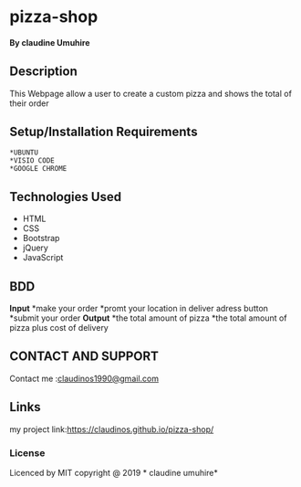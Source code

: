 # pizza-shop
#### By claudine Umuhire
## Description
This Webpage allow a user to create a custom pizza and shows the total of their order 
## Setup/Installation Requirements

    *UBUNTU
    *VISIO CODE
    *GOOGLE CHROME
## Technologies Used

* HTML
* CSS
* Bootstrap
* jQuery
* JavaScript

## BDD

**Input**
*make your order
*promt your location in deliver adress button
*submit your order
**Output**
*the total amount of pizza
*the total amount of pizza plus cost of delivery



## CONTACT AND SUPPORT 
Contact me :claudinos1990@gmail.com

## Links
 my project link:https://claudinos.github.io/pizza-shop/
### License
Licenced by MIT copyright @ 2019 * claudine umuhire*
